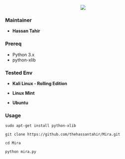 <p align="center">
  <img src="https://github.com/thehassantahir/mira/blob/master/mira-logo.png">
</p>

### Maintainer
* **Hassan Tahir** 
### Prereq

* Python 3.x 
* python-xlib

### Tested Env
* **Kali Linux - Rolling Edition**

* **Linux Mint**

* **Ubuntu**


### Usage

```
sudo apt-get install python-xlib
```
```
git clone https://github.com/thehassantahir/Mira.git
```
```
cd Mira
```
```
python mira.py
```

